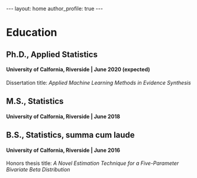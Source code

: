 --- layout: home author_profile: true ---

# Education

## Ph.D., Applied Statistics
#### University of Calfornia, Riverside | June 2020 (expected)
Dissertation title: *Applied Machine Learning Methods in Evidence Synthesis*

## M.S., Statistics 
#### University of Calfornia, Riverside | June 2018

## B.S., Statistics, summa cum laude
#### University of Calfornia, Riverside | June 2016
Honors thesis title: *A Novel Estimation Technique for a Five-Parameter Bivariate Beta Distribution*
